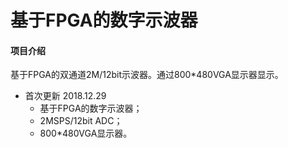 # 基于FPGA的数字示波器
#### 项目介绍
基于FPGA的双通道2M/12bit示波器。通过800*480VGA显示器显示。

* 首次更新 2018.12.29
    * 基于FPGA的数字示波器；
    * 2MSPS/12bit ADC；
    * 800*480VGA显示器。

